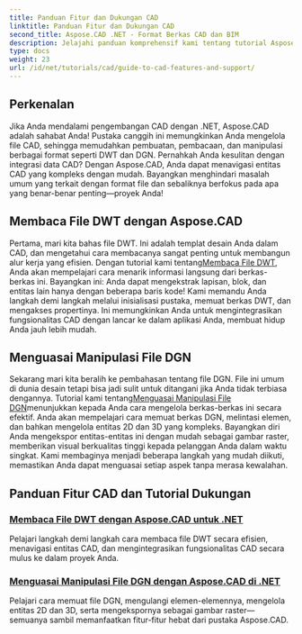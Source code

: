 ```yaml
---
title: Panduan Fitur dan Dukungan CAD
linktitle: Panduan Fitur dan Dukungan CAD
second_title: Aspose.CAD .NET - Format Berkas CAD dan BIM
description: Jelajahi panduan komprehensif kami tentang tutorial Aspose.CAD untuk .NET, cocok untuk pengembang yang ingin menyempurnakan perangkat lunak mereka dengan fitur CAD.
type: docs
weight: 23
url: /id/net/tutorials/cad/guide-to-cad-features-and-support/
---
```

## Perkenalan

Jika Anda mendalami pengembangan CAD dengan .NET, Aspose.CAD adalah sahabat Anda! Pustaka canggih ini memungkinkan Anda mengelola file CAD, sehingga memudahkan pembuatan, pembacaan, dan manipulasi berbagai format seperti DWT dan DGN. Pernahkah Anda kesulitan dengan integrasi data CAD? Dengan Aspose.CAD, Anda dapat menavigasi entitas CAD yang kompleks dengan mudah. Bayangkan menghindari masalah umum yang terkait dengan format file dan sebaliknya berfokus pada apa yang benar-benar penting—proyek Anda!

## Membaca File DWT dengan Aspose.CAD

Pertama, mari kita bahas file DWT. Ini adalah templat desain Anda dalam CAD, dan mengetahui cara membacanya sangat penting untuk membangun alur kerja yang efisien. Dengan tutorial kami tentang[Membaca File DWT](./read-dwt-files/), Anda akan mempelajari cara menarik informasi langsung dari berkas-berkas ini. Bayangkan ini: Anda dapat mengekstrak lapisan, blok, dan entitas lain hanya dengan beberapa baris kode! Kami memandu Anda langkah demi langkah melalui inisialisasi pustaka, memuat berkas DWT, dan mengakses propertinya. Ini memungkinkan Anda untuk mengintegrasikan fungsionalitas CAD dengan lancar ke dalam aplikasi Anda, membuat hidup Anda jauh lebih mudah.

## Menguasai Manipulasi File DGN

 Sekarang mari kita beralih ke pembahasan tentang file DGN. File ini umum di dunia desain tetapi bisa jadi sulit untuk ditangani jika Anda tidak terbiasa dengannya. Tutorial kami tentang[Menguasai Manipulasi File DGN](./mastering-dgn-file-manipulation/)menunjukkan kepada Anda cara mengelola berkas-berkas ini secara efektif. Anda akan mempelajari cara memuat berkas DGN, melintasi elemen, dan bahkan mengelola entitas 2D dan 3D yang kompleks. Bayangkan diri Anda mengekspor entitas-entitas ini dengan mudah sebagai gambar raster, memberikan visual berkualitas tinggi kepada pelanggan Anda dalam waktu singkat. Kami membaginya menjadi beberapa langkah yang mudah diikuti, memastikan Anda dapat menguasai setiap aspek tanpa merasa kewalahan.

## Panduan Fitur CAD dan Tutorial Dukungan
### [Membaca File DWT dengan Aspose.CAD untuk .NET](./read-dwt-files/)
Pelajari langkah demi langkah cara membaca file DWT secara efisien, menavigasi entitas CAD, dan mengintegrasikan fungsionalitas CAD secara mulus ke dalam proyek Anda.
### [Menguasai Manipulasi File DGN dengan Aspose.CAD di .NET](./mastering-dgn-file-manipulation/)
Pelajari cara memuat file DGN, mengulangi elemen-elemennya, mengelola entitas 2D dan 3D, serta mengekspornya sebagai gambar raster—semuanya sambil memanfaatkan fitur-fitur hebat dari pustaka Aspose.CAD.